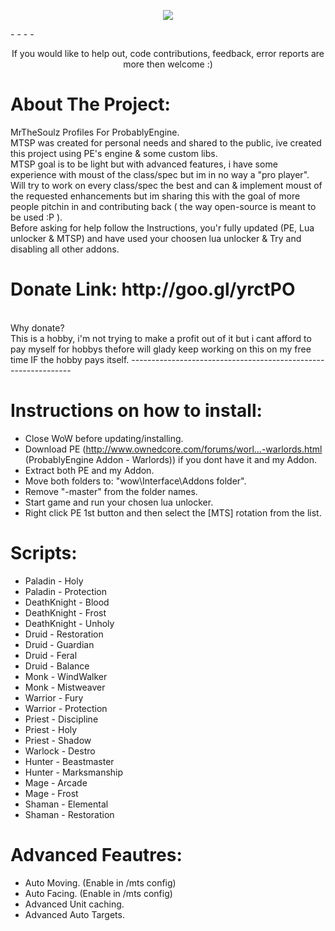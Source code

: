 <p align="center">
  <img src="https://dl.dropboxusercontent.com/u/101560647/splash.png"/>
</p>
- - - -
<p align="center">
	If you would like to help out, code contributions, feedback, error reports are more then welcome :)
</p>



About The Project:  
============================
MrTheSoulz Profiles For ProbablyEngine. <br/>
MTSP was created for personal needs and shared to the public, ive created this project using PE's engine & some custom libs. <br/>
MTSP goal is to be light but with advanced features, i have some experience with moust of the class/spec but im in no way a "pro player". <br/>
Will try to work on every class/spec the best and can & implement moust of the requested enhancements but im sharing this with the goal of more people pitchin in and contributing back ( the way open-source is meant to be used :P ). <br/>
Before asking for help follow the Instructions, you'r fully updated (PE, Lua unlocker & MTSP) and have used your choosen lua unlocker & Try and disabling all other addons. <br/>

<h1>Donate Link: http://goo.gl/yrctPO </h1><br/>
Why donate? <br/>
This is a hobby, i'm not trying to make a profit out of it but i cant afford to pay myself for hobbys thefore will glady keep working on this on my free time IF the hobby pays itself.
---------------------------------------------------------------

Instructions on how to install:
============================
* Close WoW before updating/installing.
* Download PE (http://www.ownedcore.com/forums/worl...-warlords.html (ProbablyEngine Addon - Warlords)) if you dont have it and my Addon.
* Extract both PE and my Addon.
* Move both folders to: "wow\Interface\Addons folder".
* Remove "-master" from the folder names.
* Start game and run your chosen lua unlocker.
* Right click PE 1st button and then select the [MTS] rotation from the list.

Scripts:
============================
* Paladin - Holy
* Paladin - Protection
* DeathKnight - Blood
* DeathKnight - Frost
* DeathKnight - Unholy
* Druid - Restoration
* Druid - Guardian
* Druid - Feral
* Druid - Balance
* Monk - WindWalker
* Monk - Mistweaver
* Warrior - Fury
* Warrior - Protection
* Priest - Discipline
* Priest - Holy
* Priest - Shadow
* Warlock - Destro
* Hunter - Beastmaster
* Hunter - Marksmanship
* Mage - Arcade
* Mage - Frost
* Shaman - Elemental
* Shaman - Restoration

Advanced Feautres:
============================
* Auto Moving. (Enable in /mts config)
* Auto Facing. (Enable in /mts config)
* Advanced Unit caching.
* Advanced Auto Targets.
